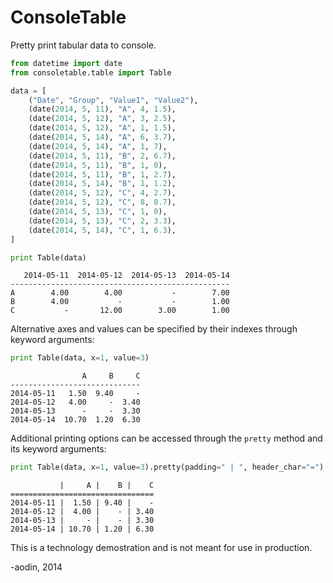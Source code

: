 ConsoleTable
============

Pretty print tabular data to console.

```python
from datetime import date
from consoletable.table import Table

data = [
    ("Date", "Group", "Value1", "Value2"),
    (date(2014, 5, 11), "A", 4, 1.5),
    (date(2014, 5, 12), "A", 3, 2.5),
    (date(2014, 5, 12), "A", 1, 1.5),
    (date(2014, 5, 14), "A", 6, 3.7),
    (date(2014, 5, 14), "A", 1, 7),
    (date(2014, 5, 11), "B", 2, 6.7),
    (date(2014, 5, 11), "B", 1, 0),
    (date(2014, 5, 11), "B", 1, 2.7),
    (date(2014, 5, 14), "B", 1, 1.2),
    (date(2014, 5, 12), "C", 4, 2.7),
    (date(2014, 5, 12), "C", 8, 0.7),
    (date(2014, 5, 13), "C", 1, 0),
    (date(2014, 5, 13), "C", 2, 3.3),
    (date(2014, 5, 14), "C", 1, 6.3),
]

print Table(data)
```

       2014-05-11  2014-05-12  2014-05-13  2014-05-14
    -------------------------------------------------
    A        4.00        4.00           -        7.00
    B        4.00           -           -        1.00
    C           -       12.00        3.00        1.00


Alternative axes and values can be specified by their indexes through keyword arguments:

```python
print Table(data, x=1, value=3)
```

                    A     B     C
    -----------------------------
    2014-05-11   1.50  9.40     -
    2014-05-12   4.00     -  3.40
    2014-05-13      -     -  3.30
    2014-05-14  10.70  1.20  6.30


Additional printing options can be accessed through the `pretty` method and its keyword arguments:

```python
print Table(data, x=1, value=3).pretty(padding=" | ", header_char="=")
```

               |     A |    B |    C
    ================================
    2014-05-11 |  1.50 | 9.40 |    -
    2014-05-12 |  4.00 |    - | 3.40
    2014-05-13 |     - |    - | 3.30
    2014-05-14 | 10.70 | 1.20 | 6.30


This is a technology demostration and is not meant for use in production.

-aodin, 2014